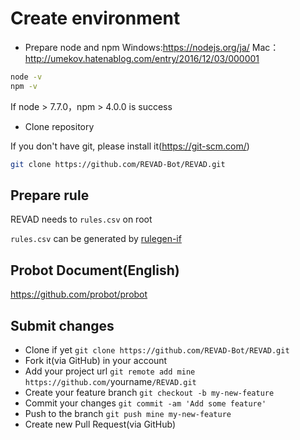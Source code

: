 # Create environment

* Prepare node and npm Windows:<https://nodejs.org/ja/>  Mac：<http://umekov.hatenablog.com/entry/2016/12/03/000001>

```sh
node -v
npm -v
```

If node > 7.7.0，npm > 4.0.0 is success

* Clone repository

If you don't have git, please install it(<https://git-scm.com/>)

```sh
git clone https://github.com/REVAD-Bot/REVAD.git
```

## Prepare rule

REVAD needs to `rules.csv` on root

`rules.csv` can be generated by [rulegen-if](https://github.com/REVAD-Bot/rulegen-if)

## Probot Document(English)

<https://github.com/probot/probot>

## Submit changes

* Clone if yet `git clone https://github.com/REVAD-Bot/REVAD.git`
* Fork it(via GitHub) in your account
* Add your project url `git remote add mine https://github.com/`yourname`/REVAD.git`
* Create your feature branch `git checkout -b my-new-feature`
* Commit your changes `git commit -am 'Add some feature'`
* Push to the branch `git push mine my-new-feature`
* Create new Pull Request(via GitHub)

